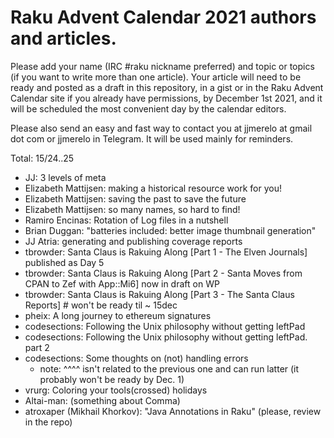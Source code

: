 # Raku Advent Calendar 2021 authors and articles.

Please add your name (IRC #raku nickname preferred) and topic or
topics (if you want to write more than one article). Your article will
need to be ready and posted as a draft in this repository, in a gist or in the Raku Advent
Calendar site if you already have permissions, by December 1st 2021,
and it will be scheduled the most convenient day by the calendar
editors.

Please also send an easy and fast way to contact you at jjmerelo at
gmail dot com or jjmerelo in Telegram. It will be used mainly for
reminders.

Total: 15/24..25

* JJ: 3 levels of meta
* Elizabeth Mattijsen: making a historical resource work for you!
* Elizabeth Mattijsen: saving the past to save the future
* Elizabeth Mattijsen: so many names, so hard to find!
* Ramiro Encinas: Rotation of Log files in a nutshell
* Brian Duggan: "batteries included: better image thumbnail generation"
* JJ Atria: generating and publishing coverage reports
* tbrowder: Santa Claus is Rakuing Along [Part 1 - The Elven Journals] published as Day 5
* tbrowder: Santa Claus is Rakuing Along [Part 2 - Santa Moves from CPAN to Zef with App::Mi6] now in draft on WP
* tbrowder: Santa Claus is Rakuing Along [Part 3 - The Santa Claus Reports] # won't be ready til ~ 15dec
* pheix: A long journey to ethereum signatures
* codesections: Following the Unix philosophy without getting leftPad
* codesections: Following the Unix philosophy without getting leftPad. part 2
* codesections: Some thoughts on (not) handling errors 
  - note: ^^^^ isn't related to the previous one and can run latter (it probably won't be ready by Dec. 1)
* vrurg: Coloring your tools(crossed) holidays
* Altai-man: (something about Comma)
* atroxaper (Mikhail Khorkov): "Java Annotations in Raku" (please, review in the repo)
<!-- add yours -->
